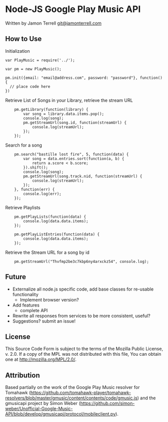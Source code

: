 Node-JS Google Play Music API
====

Written by Jamon Terrell <git@jamonterrell.com>

How to Use
----

Initialization
```
var PlayMusic = require('../');

var pm = new PlayMusic();

pm.init({email: "email@address.com", password: "password"}, function() {
  // place code here
})
```

Retrieve List of Songs in your Library, retrieve the stream URL
```
    pm.getLibrary(function(library) {
        var song = library.data.items.pop();
        console.log(song);
        pm.getStreamUrl(song.id, function(streamUrl) {
            console.log(streamUrl);
        });
    });
```

Search for a song
```
    pm.search("bastille lost fire", 5, function(data) {
        var song = data.entries.sort(function(a, b) {
            return a.score < b.score;
        }).shift();
        console.log(song);
        pm.getStreamUrl(song.track.nid, function(streamUrl) {
            console.log(streamUrl);
        });
    }, function(err) {
        console.log(err);
    });
```

Retrieve Playlists
```
    pm.getPlayLists(function(data) {
        console.log(data.data.items);
    });

    pm.getPlayListEntries(function(data) {
        console.log(data.data.items);
    });
```

Retrieve the Stream URL for a song by id
```
    pm.getStreamUrl("Thvfmp2be3c7kbp6ny4arxckz54", console.log);
```

Future
----
* Externalize all node.js specific code, add base classes for re-usable functionality
  * Implement browser version?
* Add features
  * complete API
* Rewrite all responses from services to be more consistent, useful?
* Suggestions?  submit an issue!


License
----
This Source Code Form is subject to the terms of the Mozilla Public
License, v. 2.0. If a copy of the MPL was not distributed with this
file, You can obtain one at http://mozilla.org/MPL/2.0/.

Attribution
----
Based partially on the work of the Google Play Music resolver for Tomahawk (https://github.com/tomahawk-player/tomahawk-resolvers/blob/master/gmusic/content/contents/code/gmusic.js)
and the gmusicapi project by Simon Weber (https://github.com/simon-weber/Unofficial-Google-Music-API/blob/develop/gmusicapi/protocol/mobileclient.py).

